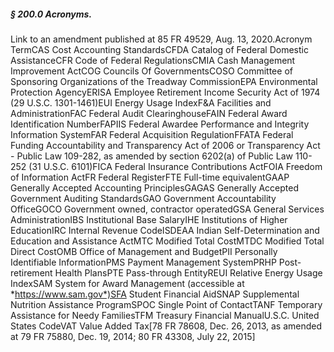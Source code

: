 ##### § 200.0 Acronyms. #####

Link to an amendment published at 85 FR 49529, Aug. 13, 2020.Acronym TermCAS Cost Accounting StandardsCFDA Catalog of Federal Domestic AssistanceCFR Code of Federal RegulationsCMIA Cash Management Improvement ActCOG Councils Of GovernmentsCOSO Committee of Sponsoring Organizations of the Treadway CommissionEPA Environmental Protection AgencyERISA Employee Retirement Income Security Act of 1974 (29 U.S.C. 1301-1461)EUI Energy Usage IndexF&A Facilities and AdministrationFAC Federal Audit ClearinghouseFAIN Federal Award Identification NumberFAPIIS Federal Awardee Performance and Integrity Information SystemFAR Federal Acquisition RegulationFFATA Federal Funding Accountability and Transparency Act of 2006 or Transparency Act - Public Law 109-282, as amended by section 6202(a) of Public Law 110-252 (31 U.S.C. 6101)FICA Federal Insurance Contributions ActFOIA Freedom of Information ActFR Federal RegisterFTE Full-time equivalentGAAP Generally Accepted Accounting PrinciplesGAGAS Generally Accepted Government Auditing StandardsGAO Government Accountability OfficeGOCO Government owned, contractor operatedGSA General Services AdministrationIBS Institutional Base SalaryIHE Institutions of Higher EducationIRC Internal Revenue CodeISDEAA Indian Self-Determination and Education and Assistance ActMTC Modified Total CostMTDC Modified Total Direct CostOMB Office of Management and BudgetPII Personally Identifiable InformationPMS Payment Management SystemPRHP Post-retirement Health PlansPTE Pass-through EntityREUI Relative Energy Usage IndexSAM System for Award Management (accessible at *https://www.sam.gov*)SFA Student Financial AidSNAP Supplemental Nutrition Assistance ProgramSPOC Single Point of ContactTANF Temporary Assistance for Needy FamiliesTFM Treasury Financial ManualU.S.C. United States CodeVAT Value Added Tax[78 FR 78608, Dec. 26, 2013, as amended at 79 FR 75880, Dec. 19, 2014; 80 FR 43308, July 22, 2015]